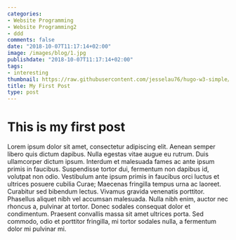 ```yaml
---
categories:
- Website Programming
- Website Programming2
- ddd
comments: false
date: "2018-10-07T11:17:14+02:00"
image: /images/blog/1.jpg
publishdate: "2018-10-07T11:17:14+02:00"
tags:
- interesting
thumbnail: https://raw.githubusercontent.com/jesselau76/hugo-w3-simple/master/exampleSite/images/thumb-samuel-zeller-4135-unsplash.jpg
title: My First Post
type: post
---
```

# This is my first post
Lorem ipsum dolor sit amet, consectetur adipiscing elit. Aenean semper libero quis dictum dapibus. Nulla egestas vitae augue eu rutrum. Duis ullamcorper dictum ipsum. Interdum et malesuada fames ac ante ipsum primis in faucibus. Suspendisse tortor dui, fermentum non dapibus id, volutpat non odio. Vestibulum ante ipsum primis in faucibus orci luctus et ultrices posuere cubilia Curae; Maecenas fringilla tempus urna ac laoreet. Curabitur sed bibendum lectus. Vivamus gravida venenatis porttitor. Phasellus aliquet nibh vel accumsan malesuada. Nulla nibh enim, auctor nec rhoncus a, pulvinar at tortor. Donec sodales consequat dolor et condimentum. Praesent convallis massa sit amet ultrices porta. Sed commodo, odio et porttitor fringilla, mi tortor sodales nulla, a fermentum dolor mi pulvinar mi. 
